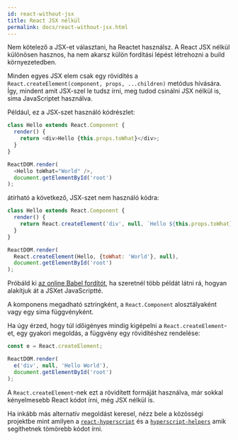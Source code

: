 ```yaml
---
id: react-without-jsx
title: React JSX nélkül
permalink: docs/react-without-jsx.html
---
```


Nem kötelező a JSX-et választani, ha Reactet használsz. A React JSX nélkül különösen hasznos, ha nem akarsz külön fordítási lépést létrehozni a build környezetedben.

Minden egyes JSX elem csak egy rövidítés a `React.createElement(component, props, ...children)` metódus hívására. Így, mindent amit JSX-szel le tudsz írni, meg tudod csinálni JSX nélkül is, sima JavaScriptet használva.

Például, ez a JSX-szet használó kódrészlet:

```js
class Hello extends React.Component {
  render() {
    return <div>Hello {this.props.toWhat}</div>;
  }
}

ReactDOM.render(
  <Hello toWhat="World" />,
  document.getElementById('root')
);
```

átírható a következő, JSX-szet nem használó kódra:

```js
class Hello extends React.Component {
  render() {
    return React.createElement('div', null, `Hello ${this.props.toWhat}`);
  }
}

ReactDOM.render(
  React.createElement(Hello, {toWhat: 'World'}, null),
  document.getElementById('root')
);
```
Próbáld ki [az online Babel fordítót](babel://jsx-simple-example), ha szeretnél több példát látni rá, hogyan alakítjuk át a JSXet JavaScriptté.

A komponens megadható sztringként, a `React.Component` alosztályaként vagy egy sima függvényként.

Ha úgy érzed, hogy túl időigényes mindig kigépelni a `React.createElement`-et, egy gyakori megoldás, a függvény egy rövidítéshez rendelése:

```js
const e = React.createElement;

ReactDOM.render(
  e('div', null, 'Hello World'),
  document.getElementById('root')
);
```
A `React.createElement`-nek ezt a rövidített formáját használva, már sokkal kényelmesebb React kódot írni, még JSX nélkül is.

Ha inkább más alternatív megoldást keresel, nézz bele a közösségi projektbe mint amilyen a [`react-hyperscript`](https://github.com/mlmorg/react-hyperscript) és a [`hyperscript-helpers`](https://github.com/ohanhi/hyperscript-helpers) amik segíthetnek tömörebb kódot írni.
